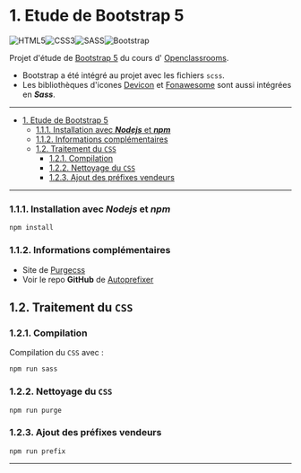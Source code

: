 # 1. Etude de Bootstrap 5

![HTML5](https://img.shields.io/badge/html5-%23E34F26.svg?style=for-the-badge&logo=html5&logoColor=white)![CSS3](https://img.shields.io/badge/css3-%231572B6.svg?style=for-the-badge&logo=css3&logoColor=white)![SASS](https://img.shields.io/badge/SASS-hotpink.svg?style=for-the-badge&logo=SASS&logoColor=white)![Bootstrap](https://img.shields.io/badge/bootstrap-%23563D7C.svg?style=for-the-badge&logo=bootstrap&logoColor=white)

Projet d'étude de [Bootstrap 5](https://getbootstrap.com/) du cours d' [Openclassrooms](https://openclassrooms.com/fr/courses/7542506-creez-des-sites-web-responsives-avec-bootstrap-5).

- Bootstrap a été intégré au projet avec les fichiers `scss`.
- Les bibliothèques d'icones [Devicon](https://devicon.dev/) et [Fonawesome](https://fontawesome.com/) sont aussi intégrées en **_Sass_**.

---

- [1. Etude de Bootstrap 5](#1-etude-de-bootstrap-5)
  - [1.1.1. Installation avec **_Nodejs_** et **_npm_**](#111-installation-avec-nodejs-et-npm)
  - [1.1.2. Informations complémentaires](#112-informations-complémentaires)
  - [1.2. Traitement du `CSS`](#12-traitement-du-css)
    - [1.2.1. Compilation](#121-compilation)
    - [1.2.2. Nettoyage du `CSS`](#122-nettoyage-du-css)
    - [1.2.3. Ajout des préfixes vendeurs](#123-ajout-des-préfixes-vendeurs)

---

### 1.1.1. Installation avec **_Nodejs_** et **_npm_**

`npm install`

### 1.1.2. Informations complémentaires

- Site de [Purgecss](https://purgecss.com/)
- Voir le repo **GitHub** de [Autoprefixer](https://github.com/postcss/autoprefixer)

## 1.2. Traitement du `CSS`

### 1.2.1. Compilation

Compilation du `CSS` avec :

`npm run sass`

### 1.2.2. Nettoyage du `CSS`

`npm run purge`

### 1.2.3. Ajout des préfixes vendeurs

`npm run prefix`

---
